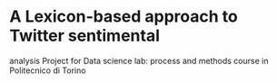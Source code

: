 # A Lexicon-based approach to Twitter sentimental
analysis
Project for Data science lab: process and methods course in Politecnico di Torino
